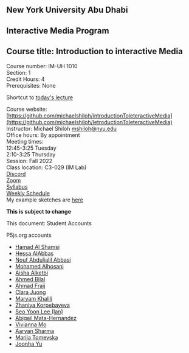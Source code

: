 
## New York University Abu Dhabi    
## Interactive Media Program    
## Course title: Introduction to interactive Media  
Course number: IM-UH 1010   
Section: 1    
Credit Hours: 4         
Prerequisites: None       

Shortcut to [today's lecture](lectureNotes.md/#todays-lecture)

Course website: [https://github.com/michaelshiloh/introductionToleteractiveMedia](https://github.com/michaelshiloh/letroductionToleteractiveMedia)      
Instructor: Michael Shiloh mshiloh@nyu.edu    
Office hours: By appointment  
Meeting times:    
	12:45-3:25 Tuesday  
	2:10-3:25 Thursday     
Session: Fall 2022       
Class location: C3-029 (IM Lab)  
[Discord](https://discord.gg/mFJ5fqKk)  
[Zoom](https://nyu.zoom.us/j/97909657731)  
[Syllabus](https://intro.nyuadim.com/syllabus/)  
[Weekly Schedule](https://intro.nyuadim.com/Weekly%20Schedule)  
My example sketches are [here](https://editor.p5js.org/michaelshiloh/sketches)

**This is subject to change**

This document: Student Accounts

P5js.org accounts
- [Hamad Al Shamsi](https://editor.p5js.org/hmd-shamsi/sketches)
- [Hessa AlAbbas]()
- [Nouf Abduljalil Abbasi](https://editor.p5js.org/Nouf-Alabbasi/sketches)
- [Mohamed Alhosani](https://editor.p5js.org/Mohamed_Khalifa/sketches)
- [Aisha Alketbi]()
- [Ahmed Bilal]()
- [Ahmad Fraij](https://editor.p5js.org/AhmadFraij/sketches)
- [Clara Juong](https://editor.p5js.org/Clara0424/sketches)
- [Maryam Khalili](https://editor.p5js.org/maryami/sketches)
- [Zhaniya Korpebayeva](https://editor.p5js.org/Zhaniya/sketches)
- [Seo Yoon Lee (Ian)]()
- [Abigail Mata-Hernandez](https://editor.p5js.org/abigailmh/sketches)
- [Vivianna Mo](https://editor.p5js.org/vivimo/sketches)
- [Aaryan Sharma]()
- [Marija Tomevska](https://editor.p5js.org/marijaaa/sketches)
- [Joonha Yu](https://editor.p5js.org/ob2sd/sketches)
